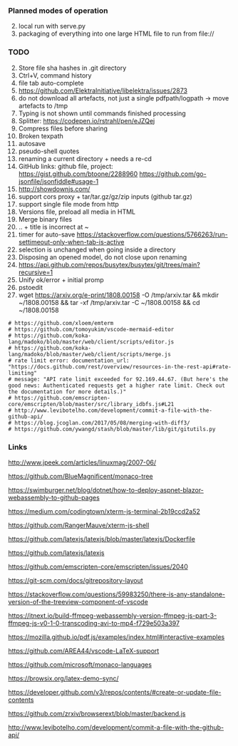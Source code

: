 ### Planned modes of operation
2. local run with serve.py
3. packaging of everything into one large HTML file to run from file://

### TODO
2. Store file sha hashes in .git directory
8. Ctrl+V, command history
10. file tab auto-complete
11. https://github.com/ElektraInitiative/libelektra/issues/2873
13. do not download all artefacts, not just a single pdfpath/logpath -> move artefacts to /tmp
14. Typing is not shown until commands finished processing
15. Splitter: https://codepen.io/rstrahl/pen/eJZQej
16. Compress files before sharing
5. Broken texpath
6. autosave
8. pseudo-shell quotes
9. renaming a current directory + needs a re-cd
4. GitHub links: github file, project: https://gist.github.com/btoone/2288960 https://github.com/go-jsonfile/jsonfiddle#usage-1
17. http://showdownjs.com/
18. support cors proxy + tar/tar.gz/gz/zip inputs (github tar.gz)
19. support single file mode from http
21. Versions file, preload all media in HTML
22. Merge binary files
23. .. + title is incorrect at ~
24. timer for auto-save https://stackoverflow.com/questions/5766263/run-settimeout-only-when-tab-is-active
26. selection is unchanged when going inside a directory
27. Disposing an opened model, do not close upon renaming
28. https://api.github.com/repos/busytex/busytex/git/trees/main?recursive=1
29. Unify ok/error + initial promp
30. pstoedit
31. wget https://arxiv.org/e-print/1808.00158 -O /tmp/arxiv.tar && mkdir ~/1808.00158 && tar -xf /tmp/arxiv.tar -C ~/1808.00158 && cd ~/1808.00158


```shell
# https://github.com/xloem/emterm
# https://github.com/tomoyukim/vscode-mermaid-editor
# https://github.com/koka-lang/madoko/blob/master/web/client/scripts/editor.js
# https://github.com/koka-lang/madoko/blob/master/web/client/scripts/merge.js
# rate limit error: documentation_url: "https://docs.github.com/rest/overview/resources-in-the-rest-api#rate-limiting"
# message: "API rate limit exceeded for 92.169.44.67. (But here's the good news: Authenticated requests get a higher rate limit. Check out the documentation for more details.)"
# https://github.com/emscripten-core/emscripten/blob/master/src/library_idbfs.js#L21
# http://www.levibotelho.com/development/commit-a-file-with-the-github-api/
# https://blog.jcoglan.com/2017/05/08/merging-with-diff3/
# https://github.com/ywangd/stash/blob/master/lib/git/gitutils.py
```

### Links

http://www.jpeek.com/articles/linuxmag/2007-06/

https://github.com/BlueMagnificent/monaco-tree

https://swimburger.net/blog/dotnet/how-to-deploy-aspnet-blazor-webassembly-to-github-pages

https://medium.com/codingtown/xterm-js-terminal-2b19ccd2a52

https://github.com/RangerMauve/xterm-js-shell

https://github.com/latexjs/latexjs/blob/master/latexjs/Dockerfile

https://github.com/latexjs/latexjs

https://github.com/emscripten-core/emscripten/issues/2040

https://git-scm.com/docs/gitrepository-layout

https://stackoverflow.com/questions/59983250/there-is-any-standalone-version-of-the-treeview-component-of-vscode

https://itnext.io/build-ffmpeg-webassembly-version-ffmpeg-js-part-3-ffmpeg-js-v0-1-0-transcoding-avi-to-mp4-f729e503a397

https://mozilla.github.io/pdf.js/examples/index.html#interactive-examples

https://github.com/AREA44/vscode-LaTeX-support

https://github.com/microsoft/monaco-languages

https://browsix.org/latex-demo-sync/

https://developer.github.com/v3/repos/contents/#create-or-update-file-contents

https://github.com/zrxiv/browserext/blob/master/backend.js

http://www.levibotelho.com/development/commit-a-file-with-the-github-api/

